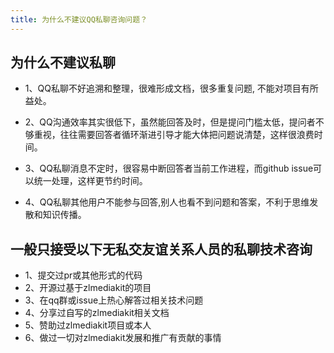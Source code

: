 ```yaml
---
title: 为什么不建议QQ私聊咨询问题？
---
```

## 为什么不建议私聊

- 1、QQ私聊不好追溯和整理，很难形成文档，很多重复问题, 不能对项目有所益处。

- 2、QQ沟通效率其实很低下，虽然能回答及时，但是提问门槛太低，提问者不够重视，往往需要回答者循环渐进引导才能大体把问题说清楚，这样很浪费时间。

- 3、QQ私聊消息不定时，很容易中断回答者当前工作进程，而github issue可以统一处理，这样更节约时间。

- 4、QQ私聊其他用户不能参与回答,别人也看不到问题和答案，不利于思维发散和知识传播。

## 一般只接受以下无私交友谊关系人员的私聊技术咨询

- 1、提交过pr或其他形式的代码
- 2、开源过基于zlmediakit的项目
- 3、在qq群或issue上热心解答过相关技术问题
- 4、分享过自写的zlmediakit相关文档
- 5、赞助过zlmediakit项目或本人
- 6、做过一切对zlmediakit发展和推广有贡献的事情




